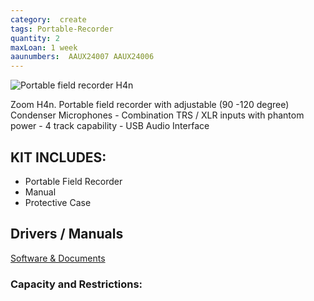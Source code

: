 ```yaml
---
category:  create
tags: Portable-Recorder
quantity: 2
maxLoan: 1 week
aaunumbers:  AAUX24007 AAUX24006
---
```

![Portable field recorder H4n](https://zoomcorp.com/media/original_images/H4AB_listImage_2.png.880x0_q60_size_canvas_upscale.png)

Zoom H4n. Portable field recorder with adjustable (90  -120 degree) Condenser Microphones - Combination TRS / XLR inputs with phantom power - 4 track capability - USB Audio Interface
## KIT INCLUDES:
-  Portable Field Recorder 
-  Manual 
-  Protective Case

## Drivers / Manuals
[Software & Documents](https://zoomcorp.com/en/de/handheld-recorders/handheld-recorders/h4n-pro/h4n-pro-support/)



### Capacity and Restrictions:
